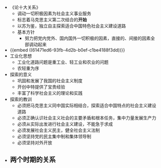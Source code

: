 - 《论十大关系》
	- 调动一切积极因素为社会主义事业服务
	- 标志着马克思主义第二次结合的**开始**
	- 以苏为鉴，独立自主探索适合中国特色社会主义建设道路
	- 基本方针
		- 努力把党内党外、国内国外一切积极的因素，直接的、间接的因素全部调动起来
- {{embed ((61471ed6-93fb-4d2b-b0ef-c1be4188f3dd))}}
- 工业化思想
	- 工业化道路问题是重工业、轻工业和农业的问题
	- 农轻重为序
- 探索的意义
	- 巩固和发展了我国的社会主义制度
	- 开创中特提供了宝贵经验
	- 丰富了科学社会主义的理论和实践
- 探索的教训
	- 必须把马克思主义同中国实际相结合，探索适合中国特点的社会主义建设道路
	- 必须正确认识社会主义社会的主要矛盾和根本任务，集中力量发展生产力
	- 必须从实际出发进行社会主义建设，不能急于求成
	- 必须发展社会主义民主，健全社会主义法制
	- 必须坚持党的民主集中制和集体领导制
	- 必须坚持对外开放
- 两个时期的关系
	-